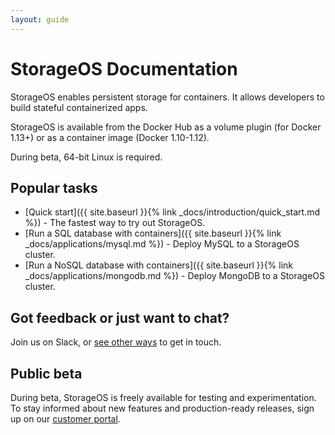 ```yaml
---
layout: guide
---
```



# StorageOS Documentation

StorageOS enables persistent storage for containers. It allows developers to build stateful containerized apps.

StorageOS is available from the Docker Hub as a volume plugin (for Docker 1.13+) or as a container image (Docker 1.10-1.12).

During beta, 64-bit Linux is required.

## Popular tasks

* [Quick start]({{ site.baseurl }}{% link _docs/introduction/quick_start.md %}) - The fastest way to try out StorageOS.
* [Run a SQL database with containers]({{ site.baseurl }}{% link _docs/applications/mysql.md %}) - Deploy MySQL to a StorageOS cluster.
* [Run a NoSQL database with containers]({{ site.baseurl }}{% link _docs/applications/mongodb.md %}) - Deploy MongoDB to a StorageOS cluster.

## Got feedback or just want to chat?

Join us on Slack, or [see other ways](http://support.storageos.com) to get in touch.

<script async defer src="http://slack.storageos.com/slackin.js"></script>

## Public beta

During beta, StorageOS is freely available for testing and experimentation. To stay informed about new features and production-ready releases, sign up on our [customer portal](http://my.storageos.com).
